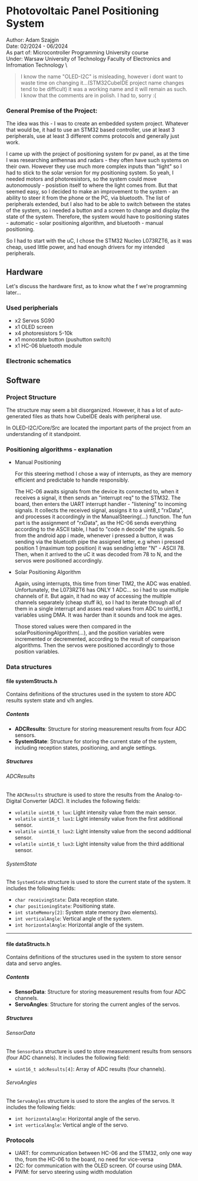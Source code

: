 # Photovoltaic Panel Positioning System

Author: Adam Szajgin \
Date: 02/2024 - 06/2024 \
As part of: Microcontroller Programming University course \
Under: Warsaw University of Technology Faculty of Electronics and Infromation Technology \

> I know the name "OLED-I2C" is misleading, however i dont want to waste time on changing it...(STM32CubeIDE project name changes
tend to be difficult) it was a working name and
it will remain as such. \
> I know that the comments are in polish. I had to, sorry :(

### General Premise of the Project:

The idea was this - I was to create an embedded system project. Whatever that would be, it had to use an STM32 based controller, use at least 3 peripherals, use at least 3 different comms protocols and generally just work. 

I came up with the project of positioning system for pv panel, as at the time I was researching anthennas and radars - they often have such systems on their own. 
However they use much more complex inputs than "light" so I had to stick to the solar version for my positioning system.
So yeah, I needed motors and photoresistors, so the system could move autonomously - posistion itself to where the light
comes from. But that seemed easy, so I decided to make an improvement to the system - an ability to steer it from the phone
or the PC, via bluetooth. The list of peripherals extended, but I also had to be able to switch between the states of the system, 
so i needed a button and a screen to change and display the state of the system. Therefore, the system would have to positioning
states - automatic - solar positioning algorithm, and bluetooth - manual positioning.

So I had to start with the uC, I chose the STM32 Nucleo L073RZT6, as it was cheap, used little power, and had enough drivers for my intended peripherals. 

## Hardware

Let's discuss the hardware first, as to know what the f we're programming later...

### Used peripherials
- x2 Servos SG90
- x1 OLED screen
- x4 photoresistors 5-10k
- x1 monostate button (pushutton switch)
- x1 HC-06 bluetooth module

### Electronic schematics



## Software

### Project Structure

The structure may seem a bit disorganized. However, it has a lot of auto-generated files as thats how CubeIDE deals with peripheral use. 

In OLED-I2C/Core/Src are located the important parts of the project from an understanding of it standpoint. 


###  Positioning algorithms - explanation

- Manual Positioning 
  
  For this steering method I chose a way of interrupts, as they are memory efficient and predictable to handle responsibly.
  
  The HC-06 awaits signals from the device its connected to, when it receives a signal, it then sends an "interrupt req"
  to the STM32. The board, then enters the UART interrupt handler - "listening" to incoming signals. It collects the received
  signal, assigns it to a uint8_t "rxData", and processes it accordingly in the ManualSteering(...) function.
  The fun part is the assignment of "rxData", as the HC-06 sends everything according to the ASCII table, I had to "code n
  decode" the signals. So from the android app i made, whenever i pressed a button, it was sending via the bluetooth pipe
  the assigned letter, e.g when i pressed position 1 (maximum top position) it was sending letter "N" - ASCII 78. Then,
  when it arrived to the uC it was decoded from 78 to N, and the servos were positioned accordingly.

- Solar Positioning Algorithm 

  Again, using interrupts, this time from timer TIM2, the ADC was enabled. Unfortunately, the L073RZT6 has ONLY 1 ADC...
  so i had to use multiple channels of it. But again, it had no way of accessing the multiple channels separately
  (cheap stuff ik), so I had to iterate through all of them in a single interrupt and asses read values from ADC to uint16_t
  variables using DMA. It was harder than it sounds and took me ages.

  Those stored values were then compared in the solarPositioningAlgorithm(...), and the position variables were incremented
  or decremented, according to the result of comparison algorithms. Then the servos were positioned accordingly to those position
  variables.

### Data structures

#### file systemStructs.h
Contains definitions of the structures used in the system to store ADC results system state and v/h angles. 

##### Contents
- **ADCResults**: Structure for storing measurement results from four ADC sensors.
- **SystemState**: Structure for storing the current state of the system, including reception states, positioning, and angle settings.

##### Structures

###### ADCResults
The `ADCResults` structure is used to store the results from the Analog-to-Digital Converter (ADC). It includes the following fields:

- `volatile uint16_t lux`: Light intensity value from the main sensor.
- `volatile uint16_t lux1`: Light intensity value from the first additional sensor.
- `volatile uint16_t lux2`: Light intensity value from the second additional sensor.
- `volatile uint16_t lux3`: Light intensity value from the third additional sensor.

###### SystemState
The `SystemState` structure is used to store the current state of the system. It includes the following fields:

- `char receivingState`: Data reception state.
- `char positioningState`: Positioning state.
- `int stateMemory[2]`: System state memory (two elements).
- `int verticalAngle`: Vertical angle of the system.
- `int horizontalAngle`: Horizontal angle of the system.

---

#### file dataStructs.h
Contains definitions of the structures used in the system to store sensor data and servo angles. 

##### Contents
- **SensorData**: Structure for storing measurement results from four ADC channels.
- **ServoAngles**: Structure for storing the current angles of the servos.

##### Structures

###### SensorData
The `SensorData` structure is used to store measurement results from sensors (four ADC channels). It includes the following field:

- `uint16_t adcResults[4]`: Array of ADC results (four channels).

###### ServoAngles
The `ServoAngles` structure is used to store the angles of the servos. It includes the following fields:

- `int horizontalAngle`: Horizontal angle of the servo.
- `int verticalAngle`: Vertical angle of the servo.

### Protocols

  - UART: for communication between HC-06 and the STM32, only one way tho, from the HC-06 to the board, no need for vice-versa
  - I2C: for communication with the OLED screen. Of course using DMA.
  - PWM: for servo steering using width modulation






